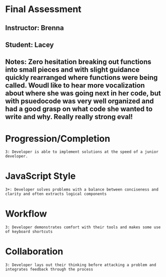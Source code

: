 # Final Assessment
## Instructor: Brenna
## Student: Lacey
## Notes: Zero hesitation breaking out functions into small pieces and with slight guidance quickly rearranged where functions were being called. Woudl like to hear more vocalization about where she was going next in her code, but with psuedocode was very well organized and had a good grasp on what code she wanted to write and why. Really really strong eval! 

# Progression/Completion

    3: Developer is able to implement solutions at the speed of a junior developer.

# JavaScript Style

    3+: Developer solves problems with a balance between conciseness and clarity and often extracts logical components

# Workflow

    3: Developer demonstrates comfort with their tools and makes some use of keyboard shortcuts

# Collaboration

    3: Developer lays out their thinking before attacking a problem and integrates feedback through the process
